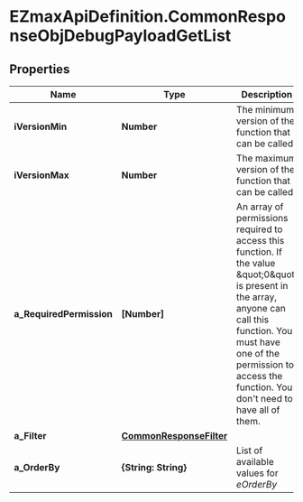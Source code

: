 # EZmaxApiDefinition.CommonResponseObjDebugPayloadGetList

## Properties

Name | Type | Description | Notes
------------ | ------------- | ------------- | -------------
**iVersionMin** | **Number** | The minimum version of the function that can be called | 
**iVersionMax** | **Number** | The maximum version of the function that can be called | 
**a_RequiredPermission** | **[Number]** | An array of permissions required to access this function.  If the value \&quot;0\&quot; is present in the array, anyone can call this function.  You must have one of the permission to access the function. You don&#39;t need to have all of them. | 
**a_Filter** | [**CommonResponseFilter**](CommonResponseFilter.md) |  | 
**a_OrderBy** | **{String: String}** | List of available values for *eOrderBy* | 


